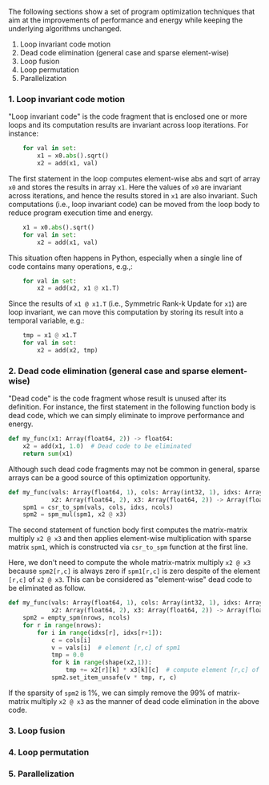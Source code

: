 The following sections show a set of program optimization techniques that
aim at the improvements of performance and energy while keeping
the underlying algorithms unchanged.
1. Loop invariant code motion
2. Dead code elimination (general case and sparse element-wise)
3. Loop fusion
4. Loop permutation
5. Parallelization

### 1. Loop invariant code motion

"Loop invariant code" is the code fragment that is enclosed one or
more loops and its computation results are invariant across loop
iterations.  For instance:

```python
    for val in set:
        x1 = x0.abs().sqrt()
        x2 = add(x1, val)
```

The first statement in the loop computes element-wise abs and sqrt of
array `x0` and stores the results in array `x1`.  Here the values of
`x0` are invariant across iterations, and hence the results stored in
`x1` are also invariant.  Such computations (i.e., loop invariant
code) can be moved from the loop body to reduce program execution time
and energy.

```python
    x1 = x0.abs().sqrt()
    for val in set:
        x2 = add(x1, val)
```

This situation often happens in Python, especially when a single line of
code contains many operations, e.g.,:

```python
    for val in set:
        x2 = add(x2, x1 @ x1.T)
```

Since the results of `x1 @ x1.T` (i.e., Symmetric Rank-k Update for
`x1`) are loop invariant, we can move this computation by storing its
result into a temporal variable, e.g.:

```python
    tmp = x1 @ x1.T
    for val in set:
        x2 = add(x2, tmp)
```

### 2. Dead code elimination (general case and sparse element-wise)

"Dead code" is the code fragment whose result is unused after its
definition.  For instance, the first statement in the following
function body is dead code, which we can simply eliminate to improve
performance and energy.

```python
def my_func(x1: Array(float64, 2)) -> float64:
    x2 = add(x1, 1.0)  # Dead code to be eliminated
    return sum(x1)
```

Although such dead code fragments may not be common in general, sparse
arrays can be a good source of this optimization opportunity.

```python
def my_func(vals: Array(float64, 1), cols: Array(int32, 1), idxs: Array(int32, 1), nrows: int32, ncols: int32,
            x2: Array(float64, 2), x3: Array(float64, 2)) -> Array(float64):
    spm1 = csr_to_spm(vals, cols, idxs, ncols)
    spm2 = spm_mul(spm1, x2 @ x3)
```

The second statement of function body first computes the matrix-matrix
multiply `x2 @ x3` and then applies element-wise multiplication with
sparse matrix `spm1`, which is constructed via `csr_to_spm` function
at the first line.

Here, we don't need to compute the whole matrix-matrix multiply `x2 @ x3`
because `spm2[r,c]` is always zero if `spm1[r,c]` is zero despite of
the element `[r,c]` of `x2 @ x3`.  This can be considered as
"element-wise" dead code to be eliminated as follow.

```python
def my_func(vals: Array(float64, 1), cols: Array(int32, 1), idxs: Array(int32, 1), nrows: int32, ncols: int32,
            x2: Array(float64, 2), x3: Array(float64, 2)) -> Array(float64):
    spm2 = empty_spm(nrows, ncols)
    for r in range(nrows):
        for i in range(idxs[r], idxs[r+1]):
            c = cols[i]
            v = vals[i]  # element [r,c] of spm1
            tmp = 0.0
            for k in range(shape(x2,1)):
                tmp += x2[r][k] * x3[k][c]  # compute element [r,c] of x2 @ x3
            spm2.set_item_unsafe(v * tmp, r, c)
```

If the sparsity of `spm2` is 1%, we can simply remove the 99% of
matrix-matrix multiply `x2 @ x3` as the manner of dead code
elimination in the above code.

### 3. Loop fusion

### 4. Loop permutation

### 5. Parallelization
